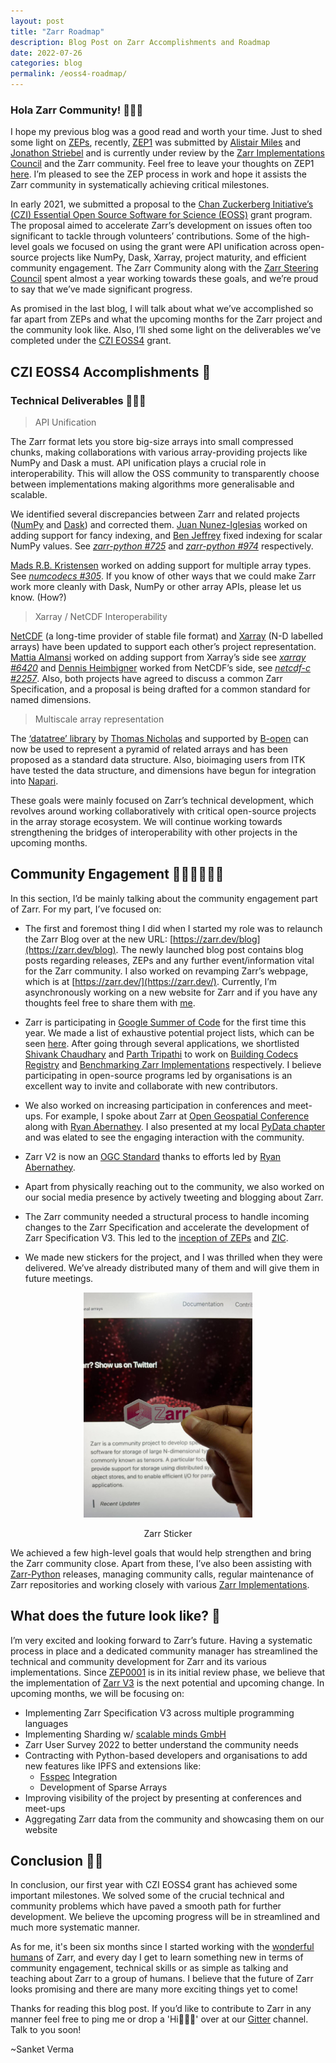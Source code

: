 ```yaml
---
layout: post
title: "Zarr Roadmap"
description: Blog Post on Zarr Accomplishments and Roadmap
date: 2022-07-26
categories: blog
permalink: /eoss4-roadmap/
---
```


### Hola Zarr Community! 🙋🏻‍♂️

I hope my previous blog was a good read and worth your time. Just to shed some
light on [ZEPs](https://zarr.dev/blog/zep-inception/), recently, [ZEP1](https://zarr.dev/zeps/draft/ZEP0001.html) was submitted by [Alistair Miles](https://github.com/alimanfoo) and [Jonathon Striebel](https://github.com/jstriebel) and is currently under review by the [Zarr Implementations Council](https://github.com/zarr-developers/governance/blob/main/GOVERNANCE.md#zarr-implementation-council-zic) and the Zarr community.
Feel free to leave your thoughts on ZEP1 [here](https://github.com/zarr-developers/zarr-specs/pull/149). I’m pleased to see the
ZEP process in work and hope it assists the Zarr community in systematically
achieving critical milestones.

In early 2021, we submitted a proposal to the [Chan Zuckerberg Initiative’s
(CZI) Essential Open Source Software for Science (EOSS)](https://chanzuckerberg.com/eoss/) grant program. The proposal
aimed to accelerate Zarr’s development on issues often too significant to
tackle through volunteers’ contributions. Some of the high-level goals we
focused on using the grant were API unification across open-source projects
like NumPy, Dask, Xarray, project maturity, and efficient community engagement.
The Zarr Community along with the [Zarr Steering Council](https://github.com/zarr-developers/governance/blob/main/GOVERNANCE.md#zarr-steering-council)
spent almost a year working towards these goals, and
we’re proud to say that we’ve made significant progress.

As promised in the last blog, I will talk about what we’ve accomplished so far
apart from ZEPs and what the upcoming months for the Zarr project and the
community look like. Also, I’ll shed some light on the deliverables we’ve
completed under the [CZI EOSS4](https://chanzuckerberg.com/eoss/proposals/?cycle=4) grant.

## CZI EOSS4 Accomplishments 📝

### Technical Deliverables 🧑🏻‍💻

> API Unification

The Zarr format lets you store big-size arrays into small compressed chunks,
making collaborations with various array-providing projects like NumPy and Dask
a must. API unification plays a crucial role in interoperability. This
will allow the OSS community to transparently choose between implementations
making algorithms more generalisable and scalable.

We identified several discrepancies between Zarr and related projects ([NumPy](https://github.com/numpy/numpy) and 
[Dask](https://github.com/dask/dask)) and corrected them. [Juan Nunez-Iglesias](https://github.com/jni) 
worked on adding support for fancy indexing, and [Ben Jeffrey](https://github.com/benjeffery) 
fixed indexing for scalar NumPy values. See [*zarr-python #725*](https://github.com/zarr-developers/zarr-python/pull/725) 
and [*zarr-python #974*](https://github.com/zarr-developers/zarr-python/pull/974) respectively.

[Mads R.B. Kristensen](https://github.com/madsbk) worked on adding support for
multiple array types. See [*numcodecs #305*](https://github.com/zarr-developers/numcodecs/pull/305).
If you know of other ways that we could make Zarr work more cleanly with Dask,
NumPy or other array APIs, please let us know. (How?)

> Xarray / NetCDF Interoperability

[NetCDF](https://github.com/unidata/netcdf-c/) (a long-time provider of stable
file format) and [Xarray](https://github.com/pydata/xarray/) (N-D labelled
arrays) have been updated to support each other’s project representation.
[Mattia Almansi](https://github.com/malmans2) worked on adding support from
Xarray’s side see [*xarray #6420*](https://github.com/pydata/xarray/pull/6420) and [Dennis Heimbigner](https://github.com/DennisHeimbigner) 
worked from NetCDF’s side, see
[*netcdf-c #2257*](https://github.com/unidata/netcdf-c/pull/2257). Also, both
projects have agreed to discuss a common Zarr Specification, and a proposal is
being drafted for a common standard for named dimensions.

> Multiscale array representation

The [‘datatree’ library](https://github.com/xarray-contrib/datatree) by
[Thomas Nicholas](https://github.com/TomNicholas) and supported by [B-open](https://www.bopen.eu/) can now be used to represent a pyramid of related
arrays and has been proposed as a standard data structure. Also, bioimaging
users from ITK have tested the data structure, and dimensions have begun for
integration into [Napari](https://github.com/napari/napari).


These goals were mainly focused on Zarr’s technical development, which revolves
around working collaboratively with critical open-source projects in the array
storage ecosystem. We will continue working towards strengthening the bridges
of interoperability with other projects in the upcoming months.

## Community Engagement 👨‍👩‍👧‍👦🔗👫

In this section, I’d be mainly talking about the community engagement part of
Zarr. For my part, I’ve focused on:

- The first and foremost thing I did when I started my role was to relaunch the
  Zarr Blog over at the new URL: [https://zarr.dev/blog](https://zarr.dev/blog). The newly launched blog
  post contains blog posts regarding releases, ZEPs and any further
  event/information vital for the Zarr community. I also worked on revamping
  Zarr’s webpage, which is at [https://zarr.dev/](https://zarr.dev/). Currently, I’m asynchronously
  working on a new website for Zarr and if you have any thoughts feel free to
  share them with [me](mailto:svsanketverma5@gmail.com).

- Zarr is participating in [Google Summer of Code](https://summerofcode.withgoogle.com/) for the first time this year. We made
  a list of exhaustive potential project lists, which can be seen [here](https://github.com/zarr-developers/gsoc/blob/main/2022/ideas-list.md). After
  going through several applications, we shortlisted [Shivank Chaudhary](https://github.com/alt-shivam) and [Parth Tripathi](https://github.com/parthxtripathi/) to work on [Building Codecs Registry](https://summerofcode.withgoogle.com/programs/2022/projects/g4IPN5HL) and
  [Benchmarking Zarr Implementations](https://summerofcode.withgoogle.com/programs/2022/projects/qa93Xk9L) respectively. I
  believe participating in open-source programs led by organisations is an
  excellent way to invite and collaborate with new contributors.

- We also worked on increasing participation in conferences and meet-ups. For
  example, I spoke about Zarr at [Open Geospatial Conference](https://youtu.be/KiiKvXzhyMs) along with 
  [Ryan Abernathey](https://youtu.be/unGL07trSjA). I also presented at my local [PyData chapter](https://youtu.be/EDXxytmCGqw) 
  and was elated to see the engaging interaction with the community.

- Zarr V2 is now an [OGC Standard](https://portal.ogc.org/files/100727) thanks
  to efforts led by [Ryan Abernathey](https://github.com/rabernat/).

- Apart from physically reaching out to the community, we also worked on our
  social media presence by actively tweeting and blogging about Zarr.

- The Zarr community needed a structural process to handle incoming changes to
  the Zarr Specification and accelerate the development of Zarr Specification
  V3. This led to the [inception of ZEPs](https://zarr.dev/blog/zep-inception/) and
  [ZIC](https://github.com/zarr-developers/governance/blob/main/GOVERNANCE.md#zarr-implementation-council-zic).

- We made new stickers for the project, and I was thrilled when they were
  delivered. We’ve already distributed many of them and will give them in
  future meetings.

<p align="center">
  <img src="../assets/images/zarr_sticker.jpeg" alt="zarr_sticker" width="270">
  <center> Zarr Sticker </center>
</p>


We achieved a few high-level goals that would help strengthen and bring the Zarr
community close. Apart from these, I’ve also been assisting with [Zarr-Python](https://github.com/zarr-developers/zarr-python)
releases, managing community calls, regular maintenance of Zarr repositories and working closely with
various [Zarr Implementations](https://github.com/zarr-developers/zarr_implementations).


## What does the future look like? 🔮

I’m very excited and looking forward to Zarr’s future. Having a systematic
process in place and a dedicated community manager has streamlined the
technical and community development for Zarr and its various implementations.
Since [ZEP0001](https://github.com/zarr-developers/zarr-specs/pull/149) is in
its initial review phase, we believe that the implementation of [Zarr V3](https://zarr-specs.readthedocs.io/en/latest/core/v3.0.html) 
is the next potential and upcoming change. In upcoming months, we will be focusing on:

- Implementing Zarr Specification V3 across multiple programming languages
- Implementing Sharding w/ [scalable minds GmbH](https://scalableminds.com/)
- Zarr User Survey 2022 to better understand the community needs
- Contracting with Python-based developers and organisations to add new features like IPFS and extensions like:
  - [Fsspec](https://github.com/fsspec/) Integration
  - Development of Sparse Arrays
- Improving visibility of the project by presenting at conferences and meet-ups
- Aggregating Zarr data from the community and showcasing them on our website

## Conclusion 🙌🏻

In conclusion, our first year with CZI EOSS4 grant has achieved some important
milestones. We solved some of the crucial technical and community problems
which have paved a smooth path for further development. We believe the upcoming
progress will be in streamlined and much more systematic manner.

As for me, it's been six months since I started working with the [wonderful humans](https://gitter.im/zarr-developers/community#people)
of Zarr, and every day I get to learn something new in terms of community
engagement, technical skills or as simple as talking and teaching about Zarr to
a group of humans. I believe that the future of Zarr looks promising and
there are many more exciting things yet to come!

Thanks for reading this blog post. If you’d like to contribute to Zarr in any
manner feel free to ping me or drop a 'Hi🙋🏻‍♂️' over at our [Gitter](https://gitter.im/zarr-developers/community) channel. Talk to you soon! 

~Sanket Verma
